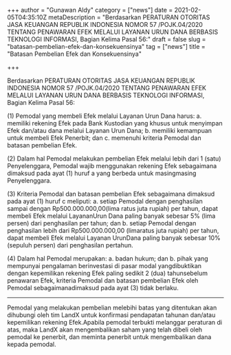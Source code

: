 +++
author = "Gunawan Aldy"
category = ["news"]
date = 2021-02-05T04:35:10Z
metaDescription = "Berdasarkan PERATURAN OTORITAS JASA KEUANGAN REPUBLIK INDONESIA NOMOR 57 /POJK.04/2020 TENTANG PENAWARAN EFEK MELALUI LAYANAN URUN DANA BERBASIS TEKNOLOGI INFORMASI, Bagian Kelima Pasal 56:"
draft = false
slug = "batasan-pembelian-efek-dan-konsekuensinya"
tag = ["news"]
title = "Batasan Pembelian Efek dan Konsekuensinya"

+++


Berdasarkan PERATURAN OTORITAS JASA KEUANGAN REPUBLIK INDONESIA NOMOR 57 /POJK.04/2020 TENTANG PENAWARAN EFEK MELALUI LAYANAN URUN DANA BERBASIS TEKNOLOGI INFORMASI, Bagian Kelima Pasal 56:

(1) Pemodal yang membeli Efek melalui Layanan Urun Dana harus: a. memiliki rekening Efek pada Bank Kustodian yang khusus untuk menyimpan 			Efek dan/atau dana melalui Layanan Urun Dana; b. memiliki kemampuan untuk membeli Efek Penerbit; dan c. memenuhi kriteria Pemodal dan batasan pembelian Efek.

(2) Dalam hal Pemodal melakukan pembelian Efek melalui lebih dari 1 (satu) Penyelenggara, Pemodal wajib menggunakan rekening Efek sebagaimana dimaksud pada ayat (1) huruf a yang berbeda untuk masingmasing Penyelenggara.

(3) Kriteria Pemodal dan batasan pembelian Efek sebagaimana dimaksud pada ayat (1) huruf c meliputi: a. setiap Pemodal dengan penghasilan sampai dengan Rp500.000.000,00(lima ratus juta rupiah) per tahun, dapat membeli Efek melalui LayananUrun Dana paling banyak sebesar 5% (lima persen) dari penghasilan per 			tahun; dan b. setiap Pemodal dengan penghasilan lebih dari Rp500.000.000,00 (limaratus juta rupiah) per tahun, dapat membeli Efek melalui Layanan UrunDana paling banyak sebesar 10% (sepuluh persen) dari penghasilan pertahun.

(4) Dalam hal Pemodal merupakan: a. badan hukum; dan b. pihak yang mempunyai pengalaman berinvestasi di pasar modal yangdibuktikan dengan kepemilikan rekening Efek paling sedikit 2 (dua) tahunsebelum penawaran Efek, kriteria Pemodal dan batasan pembelian Efek oleh Pemodal sebagaimanadimaksud pada ayat (3) tidak berlaku.

---

Pemodal yang melakukan pembelian melebihi batas yang ditentukan akan dihubungi oleh tim LandX untuk konfirmasi pendapatan tahunan dan/atau kepemilikan rekening Efek.Apabila pemodal terbukti melanggar peraturan di atas, maka LandX akan mengembalikan saham yang telah dibeli oleh pemodal ke penerbit, dan meminta penerbit untuk mengembalikan dana kepada pemodal.


